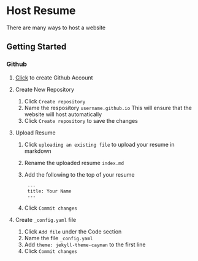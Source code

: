 # Host Resume
There are many ways to host a website


## Getting Started

### Github
1. [Click](https://github.com/login) to create Github Account

2. Create New Repository
    1. Click ```Create repository```
    2. Name the respository ```username.github.io``` This will ensure that the website will host automatically
    3. Click ```Create repository``` to save the changes

3. Upload Resume
    1. Click ```uploading an existing file``` to upload your resume in markdown
    2. Rename the uploaded resume ```index.md```
    3. Add the following to the top of your resume

            ---
            title: Your Name
            ---
    4. Click ```Commit changes```

4. Create ```_config.yaml``` file
    1. Click ```Add file``` under the Code section
    2. Name the file ```_config.yaml```
    3. Add ```theme: jekyll-theme-cayman``` to the first line
    4. Click ```Commit changes```

